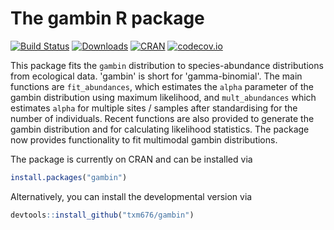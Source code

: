 The gambin R package
====================

[![Build Status](https://travis-ci.org/txm676/gambin.svg?branch=master)](https://travis-ci.org/txm676/gambin) [![Downloads](http://cranlogs.r-pkg.org/badges/gambin?color=brightgreen)](https://cran.r-project.org/package=gambin) [![CRAN](http://www.r-pkg.org/badges/version/gambin)](https://cran.r-project.org/package=gambin) [![codecov.io](https://codecov.io/github/txm676/gambin/coverage.svg?branch=master)](https://codecov.io/github/txm676/gambin?branch=master)

This package fits the `gambin` distribution to species-abundance distributions from ecological data. 'gambin' is short for 'gamma-binomial'. The main functions are `fit_abundances`, which estimates the `alpha` parameter of the gambin distribution using maximum likelihood, and `mult_abundances` which estimates `alpha` for multiple sites / samples after standardising for the number of individuals. Recent functions are also provided to generate the gambin distribution and for calculating likelihood statistics. The package now provides functionality to fit multimodal gambin distributions.

The package is currently on CRAN and can be installed via

``` r
install.packages("gambin")
```

Alternatively, you can install the developmental version via

``` r
devtools::install_github("txm676/gambin")
```
